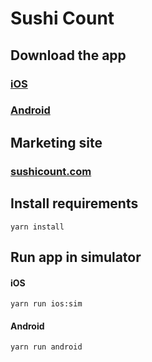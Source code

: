 # Sushi Count

## Download the app

### [iOS](https://itunes.apple.com/us/app/sushi-count/id655076814?ls=1&mt=8)

### [Android](https://play.google.com/store/apps/details?id=com.seangransee.sushicount)

## Marketing site

### [sushicount.com](http://sushicount.com)

## Install requirements

```
yarn install
```

## Run app in simulator

#### iOS

```
yarn run ios:sim
```

#### Android

```
yarn run android
```
